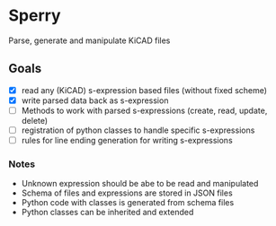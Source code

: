 # Sperry
Parse, generate and manipulate KiCAD files

## Goals
* [x] read any (KiCAD) s-expression based files (without fixed scheme)
* [x] write parsed data back as s-expression
* [ ] Methods to work with parsed s-expressions (create, read, update, delete)
* [ ] registration of python classes to handle specific s-expressions
* [ ] rules for line ending generation for writing s-expressions

### Notes
* Unknown expression should be abe to be read and manipulated
* Schema of files and expressions are stored in JSON files
* Python code with classes is generated from schema files
* Python classes can be inherited and extended
